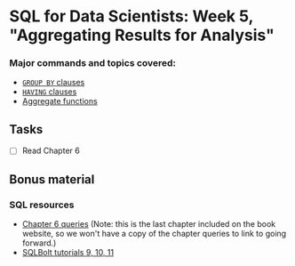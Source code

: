 
# SQL for Data Scientists: Week 5, "Aggregating Results for Analysis"

<!-- badges: start -->
<!-- badges: end -->

### Major commands and topics covered:

- [`GROUP BY` clauses](https://duckdb.org/docs/sql/query_syntax/groupby)
- [`HAVING` clauses](https://duckdb.org/docs/sql/query_syntax/having)
- [Aggregate functions](https://duckdb.org/docs/sql/functions/aggregates.html)

## Tasks

- [ ] Read Chapter 6
  
## Bonus material

### SQL resources

- [Chapter 6 queries](https://sqlfordatascientists.com/chapter-6/) (Note: this is the last chapter included on the book website, so we won't have a copy of the chapter queries to link to going forward.)
- [SQLBolt tutorials 9, 10, 11](https://sqlbolt.com/lesson/select_queries_with_expressions)

